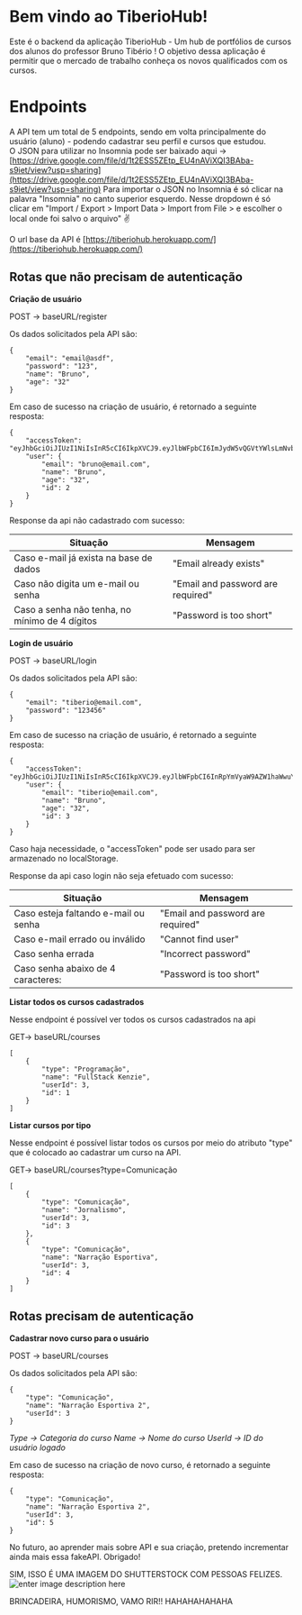 # Bem vindo ao TiberioHub!

Este é o backend da aplicação TiberioHub - Um hub de portfólios de cursos dos alunos do professor Bruno Tibério ! O objetivo dessa aplicação é permitir que o mercado de trabalho conheça os novos qualificados com os cursos.


# Endpoints

A API tem um total de 5 endpoints, sendo em volta principalmente do usuário (aluno) - podendo cadastrar seu perfil e cursos que estudou.  
O JSON para utilizar no Insomnia pode ser baixado aqui ->  [https://drive.google.com/file/d/1t2ESS5ZEtp_EU4nAViXQI3BAba-s9iet/view?usp=sharing](https://drive.google.com/file/d/1t2ESS5ZEtp_EU4nAViXQI3BAba-s9iet/view?usp=sharing)  Para importar o JSON no Insomnia é só clicar na palavra "Insomnia" no canto superior esquerdo. Nesse dropdown é só clicar em "Import / Export > Import Data > Import from File > e escolher o local onde foi salvo o arquivo"  ✌️

O url base da API é  [https://tiberiohub.herokuapp.com/](https://tiberiohub.herokuapp.com/)

## Rotas que não precisam de autenticação

**Criação de usuário**

POST -> baseURL/register

Os dados solicitados pela API são:

    {
    	"email": "email@asdf",
    	"password": "123",
    	"name": "Bruno",
    	"age": "32"
    }

Em caso de sucesso na criação de usuário, é retornado a seguinte resposta:

    {
    	"accessToken": "eyJhbGciOiJIUzI1NiIsInR5cCI6IkpXVCJ9.eyJlbWFpbCI6ImJydW5vQGVtYWlsLmNvbSIsImlhdCI6MTY1NjUyMTQ2MywiZXhwIjoxNjU2NTI1MDYzLCJzdWIiOiIyIn0.T1ZS5thoU91UJwbaW5rKGLmaaMuru6PAXqf6lGJNLaU",
    	"user": {
    		"email": "bruno@email.com",
    		"name": "Bruno",
    		"age": "32",
    		"id": 2
    	}
    }

Response da api não cadastrado com sucesso:

| Situação | Mensagem |
|--|--|
|Caso e-mail já exista na base de dados | "Email already exists" |
|Caso não digita um e-mail ou senha|"Email and password are required"|
|Caso a senha não tenha, no mínimo de 4 dígitos|"Password is too short"|


**Login de usuário**

POST -> baseURL/login

Os dados solicitados pela API são:

    {
    	"email": "tiberio@email.com",
    	"password": "123456"
    }

Em caso de sucesso na criação de usuário, é retornado a seguinte resposta:

    {
    	"accessToken": "eyJhbGciOiJIUzI1NiIsInR5cCI6IkpXVCJ9.eyJlbWFpbCI6InRpYmVyaW9AZW1haWwuY29tIiwiaWF0IjoxNjU2NTI1NDU3LCJleHAiOjE2NTY1MjkwNTcsInN1YiI6IjMifQ.umkLEQGjZ_VLorxsZQte7qXiVdEGMkSOl1SzZSrlPPY",
    	"user": {
    		"email": "tiberio@email.com",
    		"name": "Bruno",
    		"age": "32",
    		"id": 3
    	}
    }

Caso haja necessidade, o "accessToken" pode ser usado para ser armazenado no localStorage.

Response da api caso login não seja efetuado com sucesso:

| Situação | Mensagem |
|--|--|
|Caso esteja faltando e-mail ou senha | "Email and password are required" |
|Caso e-mail errado ou inválido|"Cannot find user"|
|Caso senha errada|"Incorrect password"|
|Caso senha abaixo de 4 caracteres:|"Password is too short"|

**Listar todos os cursos cadastrados**

Nesse endpoint é possível ver todos os cursos cadastrados na api

GET-> baseURL/courses

    [
    	{
    		"type": "Programação",
    		"name": "FullStack Kenzie",
    		"userId": 3,
    		"id": 1
    	}
    ]

**Listar cursos por tipo**

Nesse endpoint é possível listar todos os cursos por meio do atributo "type" que é colocado ao cadastrar um curso na API.

GET-> baseURL/courses?type=Comunicação

    [
    	{
    		"type": "Comunicação",
    		"name": "Jornalismo",
    		"userId": 3,
    		"id": 3
    	},
    	{
    		"type": "Comunicação",
    		"name": "Narração Esportiva",
    		"userId": 3,
    		"id": 4
    	}
    ]
    
## Rotas precisam de autenticação

**Cadastrar novo curso para o usuário**

POST -> baseURL/courses

Os dados solicitados pela API são:

    {	
    	"type": "Comunicação",
    	"name": "Narração Esportiva 2",
    	"userId": 3
    }

*Type -> Categoria do curso
Name -> Nome do curso
UserId -> ID do usuário logado* 

Em caso de sucesso na criação de novo curso, é retornado a seguinte resposta:

    {
    	"type": "Comunicação",
    	"name": "Narração Esportiva 2",
    	"userId": 3,
    	"id": 5
    }

No futuro, ao aprender mais sobre API e sua criação, pretendo incrementar ainda mais essa fakeAPI.
Obrigado!

SIM, ISSO É UMA IMAGEM DO SHUTTERSTOCK COM PESSOAS FELIZES.
![enter image description here](https://media.discordapp.net/attachments/705535674434060360/991796704351371335/unknown.png?width=521&height=473)

BRINCADEIRA, HUMORISMO, VAMO RIR!! HAHAHAHAHAHA
